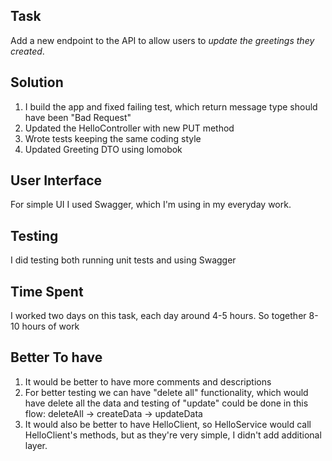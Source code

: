 ## Task 

Add a new endpoint to the API to allow users to *update the greetings they created*.

## Solution

1. I build the app and fixed failing test, which return message type should have been "Bad Request"
2. Updated the HelloController with new PUT method
3. Wrote tests keeping the same coding style
4. Updated Greeting DTO using lomobok

## User Interface

For simple UI I used Swagger, which I'm using in my everyday work.

## Testing

I did testing both running unit tests and using Swagger

## Time Spent

I worked two days on this task, each day around 4-5 hours. So together 8-10 hours of work

## Better To have

1. It would be better to have more comments and descriptions
2. For better testing we can have "delete all" functionality, which would have delete all the data and testing of "update" could be done in this flow: deleteAll -> createData -> updateData
3. It would also be better to have HelloClient, so HelloService would call HelloClient's methods, but as they're very simple, I didn't add additional layer.

